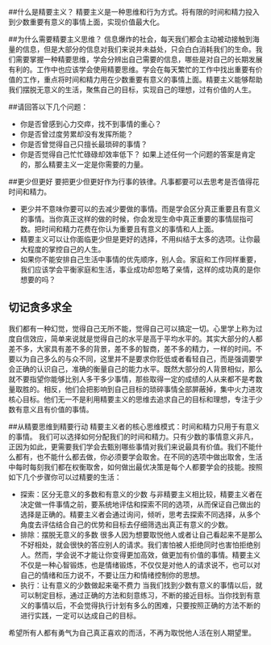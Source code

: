 ##什么是精要主义？
精要主义是一种思维和行为方式。将有限的时间和精力投入到少数重要有意义的事情上面，实现价值最大化。

##为什么需要精要主义思维？
信息爆炸的社会，每天我们都会主动被动接触到海量的信息，但是大部分的信息对我们来说并未益处，只会白白消耗我们的生命。我们需要掌握一种精要思维，学会分辨出自己需要的信息，哪些是对自己的长期发展有利的。工作中也应该学会使用精要思维。学会在每天繁忙的工作中找出重要有价值的工作，重点将时间和精力用在少数重要有意义的事情上面。精要主义能够帮助我们摆脱无意义的生活，聚焦自己的目标，实现自己的理想，过有价值的人生。

##请回答以下几个问题：
- 你是否曾感到心力交瘁，找不到事情的重心？
- 你是否曾过度劳累却没有发挥所能？
- 你是否曾觉得自己只擅长最琐碎的事情？
- 你是否觉得自己忙忙碌碌却效率低下？
如果上述任何一个问题的答案是肯定的，那么精要主义一定是你需要的力量。

##更少但更好
要把更少但更好作为行事的铁律。凡事都要可以去思考是否值得花时间和精力。
- 更少并不意味你要可以的去减少要做的事情。而是学会区分真正重要且有意义的事情。当你真正这样的做的时候，你会发现生命中真正重要的事情屈指可数。把时间和精力花费在你认为重要且有意义的事情和人上面。
- 精要主义可以让你面临更少但是更好的选择，不用纠结于太多的选项。让你最大程度的掌控自己的人生。
- 如果你不能安排自己生活中事情的优先顺序，别人会。家庭和工作同样重要，我们应该学会平衡家庭和生活，事业成功却忽略了亲情，这样的成功真的是你想要的吗？

## 切记贪多求全
我们都有一种幻觉，觉得自己无所不能，觉得自己可以搞定一切。心里学上称为过度自信效应，简单来说就是觉得自己的水平是高于平均水平的。其实大部分的人都差不多，大家具有差不多的背景，差不多的智商，差不多的精力，一样的时间。不要以为自己多么的与众不同，这里并不是要求你贬低或者看轻自己，而是强调要学会正确的认识自己，准确的衡量自己的能力水平。既然大部分的人背景相似，那么就不要指望你能够比别人多干多少事情，那些取得一定的成绩的人从来都不是考数量取胜的。相反，他们会把影响到自己目标的琐碎事情全部屏蔽掉，集中火力进攻核心目标。他们无一不是利用精要主义的思维去追求自己的目标和理想，专注于少数有意义且有价值的事情。

##从精要思维到精要行动
精要主义者的核心思维模式：时间和精力只用于有意义的事情。
我们可以选择如何分配我们的时间和精力。只有少数的事情意义非凡，正因为如此，更需要我们学会去甄别哪些事情对我们来说最具有价值。我们不能什么都有，也不能什么都去做，你必须要学会取舍。在不同的选项中做出取舍，生活中每时每刻我们都在权衡取舍，如何做出最优决策是每个人都要学会的技能。按照如下几个步骤你可以过精要的生活：
- 探索：区分无意义的多数和有意义的少数
与非精要主义相比较，精要主义者在决定做一件事情之前，要系统地评估和探索不同的选项，从而保证自己做出的选择是正确的。精要主义者会通过询问，倾听，思考去探索不同选择，从多个角度去评估结合自己的优势和目标去仔细筛选出真正有意义的少数。
- 排除：摆脱无意义的多数
很多人因为想要取悦他人或者让自己看起来不是那么不好相处，就会很快的答应别人的请求。我们害怕被人拒绝同时也害怕拒绝别人。然而，学会说不才能让你变得更加高效，做更加有价值的事情。精要主义不仅是一种心智锻炼，也是情绪锻炼，不仅仅是对他人的请求说不，也可以对自己的情绪和压力说不，不要让压力和情绪控制你的思想。
- 执行：让有意义的少数做起来毫不费力
当我们找到少数有意义的事情以后，就可以制定目标，通过正确的方法和刻意练习，不断的接近目标。当你找到有意义的事情以后，不会觉得执行计划有多么的困难，只要按照正确的方法不断的进行实践，一定可以达成自己的目标。

希望所有人都有勇气为自己真正喜欢的而活，不再为取悦他人活在别人期望里。